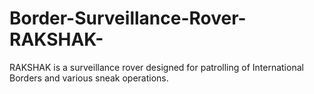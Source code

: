 # Border-Surveillance-Rover-RAKSHAK-
RAKSHAK is a surveillance rover designed for patrolling of International Borders and various sneak operations.
